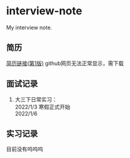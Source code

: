 # interview-note

My interview note.

## 简历

[简历链接(第1版)](./src/resume_v1.pdf) github网页无法正常显示，需下载

## 面试记录

1. 大三下日常实习：  
  2022/1/3 寒假正式开始  
  2022/1/6

## 实习记录

目前没有呜呜呜
